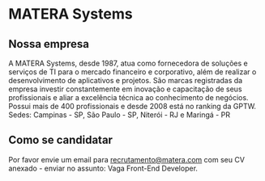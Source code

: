 # MATERA Systems

## Nossa empresa

A MATERA Systems, desde 1987, atua como fornecedora de soluções e serviços de TI para o mercado financeiro e corporativo, além de realizar o desenvolvimento de aplicativos e projetos. São marcas registradas da empresa investir constantemente em inovação e capacitação de seus profissionais e aliar a excelência técnica ao conhecimento de negócios. Possui mais de 400 profissionais e desde 2008 está no ranking da GPTW. Sedes: Campinas­ - SP, São Paulo - ­SP, Niterói - ­RJ e Maringá­ - PR

## Como se candidatar

Por favor envie um email para recrutamento@matera.com com seu CV anexado - enviar no assunto: Vaga Front-End Developer.
